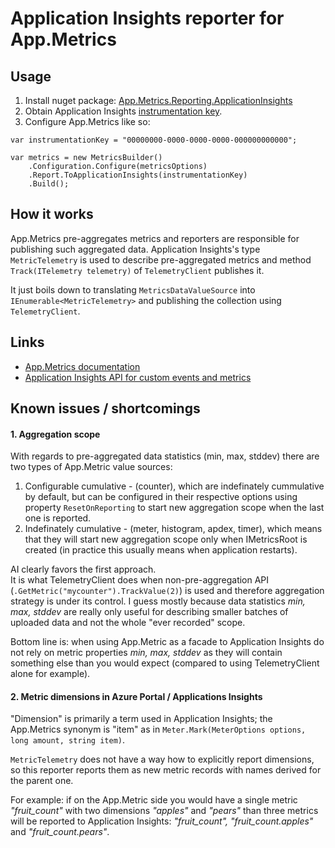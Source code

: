 # Application Insights reporter for App.Metrics

## Usage
1. Install nuget package: [App.Metrics.Reporting.ApplicationInsights](https://nuget.com)
2. Obtain Application Insights [instrumentation key](https://docs.microsoft.com/en-us/azure/azure-monitor/app/create-new-resource).
3. Configure App.Metrics like so:
```
var instrumentationKey = "00000000-0000-0000-0000-000000000000";

var metrics = new MetricsBuilder()
    .Configuration.Configure(metricsOptions)
    .Report.ToApplicationInsights(instrumentationKey)
    .Build();
```

## How it works
App.Metrics pre-aggregates metrics and reporters are responsible for publishing such aggregated data.
Application Insights's type `MetricTelemetry` is used to describe pre-aggregated metrics
and method `Track(ITelemetry telemetry)` of `TelemetryClient` publishes it.

It just boils down to translating `MetricsDataValueSource` into `IEnumerable<MetricTelemetry>` and publishing the collection using `TelemetryClient`.

## Links
* [App.Metrics documentation](https://www.app-metrics.io/)
* [Application Insights API for custom events and metrics](https://docs.microsoft.com/en-us/azure/azure-monitor/app/api-custom-events-metrics)

## Known issues / shortcomings

#### 1. Aggregation scope
With regards to pre-aggregated data statistics (min, max, stddev) there are two types of App.Metric value sources:

1. Configurable cumulative - (counter), which are indefinately cummulative by default, but can be configured in their respective options using property `ResetOnReporting` to start new aggregation scope when the last one is reported.
2. Indefinately cumulative - (meter, histogram, apdex, timer), which means that they will start new aggregation scope only when IMetricsRoot is created (in practice this usually means when application restarts).

AI clearly favors the first approach.<br/>
It is what TelemetryClient does when non-pre-aggregation API (`.GetMetric("mycounter").TrackValue(2)`) is used and therefore aggregation strategy is under its control.
I guess mostly because data statistics _min, max, stddev_ are really only useful for describing smaller batches of uploaded data and not the whole "ever recorded" scope.

Bottom line is: when using App.Metric as a facade to Application Insights do not rely on metric properties _min, max, stddev_ as they will contain something else than you would expect (compared to using TelemetryClient alone for example).

#### 2. Metric dimensions in Azure Portal / Applications Insights
"Dimension" is primarily a term used in Application Insights; the App.Metrics synonym is "item" as in `Meter.Mark(MeterOptions options, long amount, string item)`.

`MetricTelemetry` does not have a way how to explicitly report dimensions, so this reporter reports them as new metric records with names derived for the parent one.

For example: if on the App.Metric side you would have a single metric _"fruit_count"_ with two dimensions _"apples"_ and _"pears"_
than three metrics will be reported to Application Insights: _"fruit_count", "fruit_count.apples"_ and _"fruit_count.pears"_.